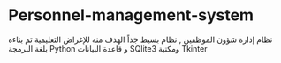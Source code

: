# Personnel-management-system
نظام إدارة شؤون الموظفين , نظام بسيط جداً الهدف منه للإغراض التعليمية تم بناءه بلغة البرمجة Python  و قاعدة البيانات SQlite3 ومكتبة Tkinter 
